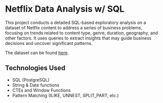 # Netflix Data Analysis w/ SQL

This project conducts a detailed SQL-based exploratory analysis on a dataset of Netflix content to address a series of business problems, focusing on trends related to content type, genre, duration, geography, and other factors. It uses queries to extract insights that may guide business decisions and uncover significant patterns.

The dataset can be found [here](URL).

## Technologies Used
* SQL (PostgreSQL)
* String & Date functions
* CTEs and Window Functions
* Pattern Matching (ILIKE, UNNEST, SPLIT_PART, etc.)

